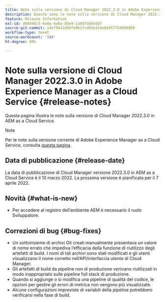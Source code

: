 ```yaml
---
title: Note sulla versione di Cloud Manager 2022.3.0 in Adobe Experience Manager as a Cloud Service
description: Queste sono le note sulla versione di Cloud Manager 2022.3.0 in AEM as a Cloud Service.
feature: Release Information
exl-id: d09d48c5-6e0a-4a6a-85e9-1a60fdd6e5bf
source-git-commit: a3e79441d46fa961fcd05ea54e84957754890d69
workflow-type: tm+mt
source-wordcount: '194'
ht-degree: 89%

---
```


# Note sulla versione di Cloud Manager 2022.3.0 in Adobe Experience Manager as a Cloud Service {#release-notes}

Questa pagina illustra le note sulla versione di Cloud Manager 2022.3.0 in AEM as a Cloud Service.

>[!NOTE]
>
>Per le note sulla versione corrente di Adobe Experience Manager as a Cloud Service, consulta [questa pagina](/help/release-notes/release-notes-cloud/release-notes-current.md).

## Data di pubblicazione {#release-date}

La data di pubblicazione di Cloud Manager versione 2022.3.0 in AEM as a Cloud Service è il 10 marzo 2022. La prossima versione è pianificata per il 7 aprile 2022.

## Novità {#what-is-new}

* Per accedere al registro dell’ambiente AEM è necessario il ruolo Sviluppatore.

## Correzioni di bug {#bug-fixes}

* Un sottoinsieme di archivi Git creati manualmente presentava un valore di nome errato che impediva l’efficacia della funzione di riutilizzo degli artefatti di build. I nomi di tali archivi sono stati modificati e gli utenti visualizzano il nome corretto nell’API/interfaccia utente di Cloud Manager.
* Gli artefatti di build da pipeline non di produzione venivano riutilizzati in modo inappropriato sulle pipeline full stack di produzione.
* Quando si aggiunge o si modifica una pipeline di qualità del codice, le opzioni per gestire gli errori di metrica non vengono più visualizzate.
* Alcune configurazioni impreviste di variabili della pipeline potrebbero verificarsi nella fase di build.
